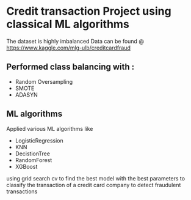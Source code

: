 # Credit transaction Project using classical ML algorithms

The dataset is highly imbalanced
Data can be found @ https://www.kaggle.com/mlg-ulb/creditcardfraud

## Performed class balancing with :
- Random Oversampling
- SMOTE
- ADASYN

## ML algorithms

Applied various ML algorithms like 
- LogisticRegression 
- KNN
- DecistionTree 
- RandomForest
- XGBoost 

using grid search cv to find the best model with the best parameters to classify the transaction of a credit card company to detect fraudulent transactions